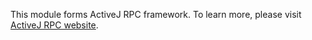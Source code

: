 This module forms ActiveJ RPC framework. To learn more, please visit [ActiveJ RPC website](https://rpc.activej.io).